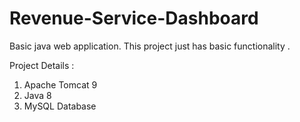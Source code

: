 # Revenue-Service-Dashboard
Basic java web application. This project just has basic functionality .


Project Details :

1) Apache Tomcat 9 
2) Java 8 
3) MySQL Database
